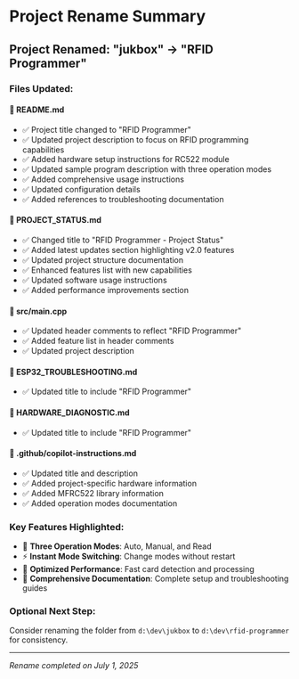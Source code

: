 # Project Rename Summary

## Project Renamed: "jukbox" → "RFID Programmer"

### Files Updated:

#### 📄 **README.md**
- ✅ Project title changed to "RFID Programmer"
- ✅ Updated project description to focus on RFID programming capabilities
- ✅ Added hardware setup instructions for RC522 module
- ✅ Updated sample program description with three operation modes
- ✅ Added comprehensive usage instructions
- ✅ Updated configuration details
- ✅ Added references to troubleshooting documentation

#### 📄 **PROJECT_STATUS.md**
- ✅ Changed title to "RFID Programmer - Project Status"
- ✅ Added latest updates section highlighting v2.0 features
- ✅ Updated project structure documentation
- ✅ Enhanced features list with new capabilities
- ✅ Updated software usage instructions
- ✅ Added performance improvements section

#### 📄 **src/main.cpp**
- ✅ Updated header comments to reflect "RFID Programmer"
- ✅ Added feature list in header comments
- ✅ Updated project description

#### 📄 **ESP32_TROUBLESHOOTING.md**
- ✅ Updated title to include "RFID Programmer"

#### 📄 **HARDWARE_DIAGNOSTIC.md**
- ✅ Updated title to include "RFID Programmer"

#### 📄 **.github/copilot-instructions.md**
- ✅ Updated title and description
- ✅ Added project-specific hardware information
- ✅ Added MFRC522 library information
- ✅ Added operation modes documentation

### Key Features Highlighted:
- 🔧 **Three Operation Modes**: Auto, Manual, and Read
- ⚡ **Instant Mode Switching**: Change modes without restart
- 🚀 **Optimized Performance**: Fast card detection and processing
- 📖 **Comprehensive Documentation**: Complete setup and troubleshooting guides

### Optional Next Step:
Consider renaming the folder from `d:\dev\jukbox` to `d:\dev\rfid-programmer` for consistency.

---
*Rename completed on July 1, 2025*
